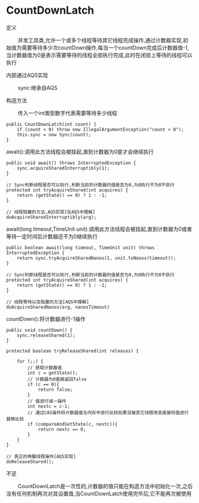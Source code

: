 # CountDownLatch
定义

&nbsp;&nbsp;&nbsp;&nbsp;&nbsp;&nbsp;&nbsp;&nbsp;并发工具类,允许一个或多个线程等待其它线程完成操作,通过计数器实现,初始值为需要等待多少次countDown操作,每当一个countDown完成后计数器值-1,当计数器值为0是表示需要等待的线程全部执行完成,此时在闭锁上等待的线程可以执行

内部通过AQS实现

&nbsp;&nbsp;&nbsp;&nbsp;&nbsp;&nbsp;&nbsp;&nbsp;sync:继承自AQS

构造方法

&nbsp;&nbsp;&nbsp;&nbsp;&nbsp;&nbsp;&nbsp;&nbsp;传入一个int类型数字代表需要等待多少线程

```
public CountDownLatch(int count) {
    if (count < 0) throw new IllegalArgumentException("count < 0");
    this.sync = new Sync(count);
}
```

await():调用此方法线程会被挂起,直到计数器为0是才会继续执行
```
public void await() throws InterruptedException {
    sync.acquireSharedInterruptibly(1);
}

// Sync判断线程是否可以执行,判断当前的计数器的值是否为0,为0执行不为0不执行
protected int tryAcquireShared(int acquires) {
    return (getState() == 0) ? 1 : -1;
}

// 线程阻塞的方法,AQS实现[在AQS中理解]
doAcquireSharedInterruptibly(arg);
```
await(long timeout,TimeUnit unit):调用此方法线程会被挂起,直到计数器为0或者等待一定时间后计数器还不为0继续执行
```
public boolean await(long timeout, TimeUnit unit) throws InterruptedException {
    return sync.tryAcquireSharedNanos(1, unit.toNanos(timeout));
}

// Sync判断线程是否可以执行,判断当前的计数器的值是否为0,为0执行不为0不执行
protected int tryAcquireShared(int acquires) {
    return (getState() == 0) ? 1 : -1;
}

// 线程等待以及阻塞的方法[AQS中理解]
doAcquireSharedNanos(arg, nanosTimeout)
```
countDown():将计数器进行-1操作
```
public void countDown() {
    sync.releaseShared(1);
}

protected boolean tryReleaseShared(int releases) {

    for (;;) {
        // 获取计数器值
        int c = getState();
        // 计数器为0直接返回false
        if (c == 0){
            return false;
        }
        // 值进行减一操作
        int nextc = c-1;
        // 通过CAS操作将计数器值与内存中进行比较如果没被其它线程改变直接将值进行替换比较
        if (compareAndSetState(c, nextc)){
            return nextc == 0;
        }
    }
}

// 真正的唤醒线程操作[AQS实现]
doReleaseShared();
```
不足

&nbsp;&nbsp;&nbsp;&nbsp;&nbsp;&nbsp;&nbsp;&nbsp;CountDownLatch是一次性的,计数器的值只能在构造方法中初始化一次,之后没有任何机制再次对其设置值,当CountDownLatch使用完毕后,它不能再次被使用
